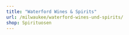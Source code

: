 ```yaml
---
title: "Waterford Wines & Spirits"
url: /milwaukee/waterford-wines-und-spirits/
shop: Spirituosen
---
```

